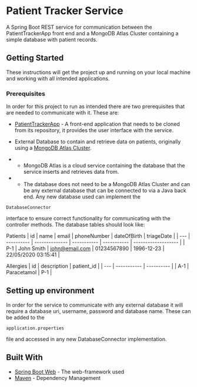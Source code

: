# Patient Tracker Service
A Spring Boot REST service for communication between the PatientTrackerApp front end and a MongoDB Atlas Cluster containing a simple database with patient records.

## Getting Started
These instructions will get the project up and running on your local machine and working with all intended applications.

### Prerequisites
In order for this project to run as intended there are two prerequisites that are needed to communicate with it. These are:
* [PatientTrackerApp](https://github.com/AlecSmith96/PatientTrackerApp) -
A front-end application that needs to be cloned from its repository, it provides the user interface with the service.

* External Database to contain and retrieve data on patients, originally using a [MongoDB Atlas Cluster](https://www.mongodb.com/cloud/atlas).
* * MongoDB Atlas is a cloud service containing the database that the service inserts and retrieves data from.
* * The database does not need to be a MongoDB Atlas Cluster and can be any external database that can be connected to via a Java back end. Any new database used can implement the 
```
DatabaseConnector
```
interface to ensure correct functionality for communicating with the controller methods.
The database tables should look like:

Patients
| id  | name       | email          | phoneNumber | dateOfBirth | triageDate          |
| --- | ---------- | -------------- | ----------- | ----------- | ------------------- |
| P-1 | John Smith | john@email.com | 01234567890 | 1996-12-23  | 22/05/2020 03:15:41 |

Allergies
| id  | description | patient_id |
| --- | ----------- | ---------- |
| A-1 | Paracetamol | P-1        |

## Setting up environment
In order for the service to communicate with any external database it will require a database uri, username, password and database name. These can be added to the 
```
application.properties
```
file and accessed in any new DatabaseConnector implementation.

## Built With
* [Spring Boot Web](https://spring.io/projects/spring-boot) - The web-framework used
* [Maven](https://maven.apache.org/) - Dependency Management
